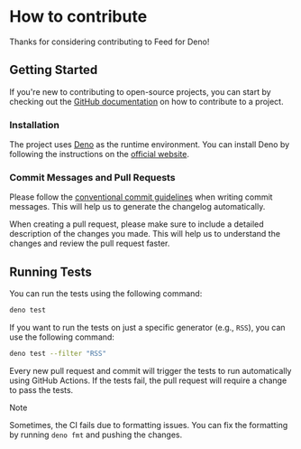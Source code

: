 # How to contribute

Thanks for considering contributing to Feed for Deno!

## Getting Started

If you're new to contributing to open-source projects, you can start by checking out the [GitHub documentation](https://docs.github.com/en/github/collaborating-with-issues-and-pull-requests) on how to contribute to a project.

### Installation

The project uses [Deno](https://deno.land/) as the runtime environment. You can install Deno by following the instructions on the [official website](https://deno.com/).

### Commit Messages and Pull Requests

Please follow the [conventional commit guidelines](https://www.conventionalcommits.org/en/v1.0.0/) when writing commit messages. This will help us to generate the changelog automatically.

When creating a pull request, please make sure to include a detailed description of the changes you made. This will help us to understand the changes and review the pull request faster.

## Running Tests

You can run the tests using the following command:

```bash
deno test
```

If you want to run the tests on just a specific generator (e.g., `RSS`), you can use the following command:

```bash
deno test --filter "RSS"
```

Every new pull request and commit will trigger the tests to run automatically using GitHub Actions. If the tests fail, the pull request will require a change to pass the tests.

> [!NOTE]
> Sometimes, the CI fails due to formatting issues. You can fix the formatting by running `deno fmt` and pushing the changes.
